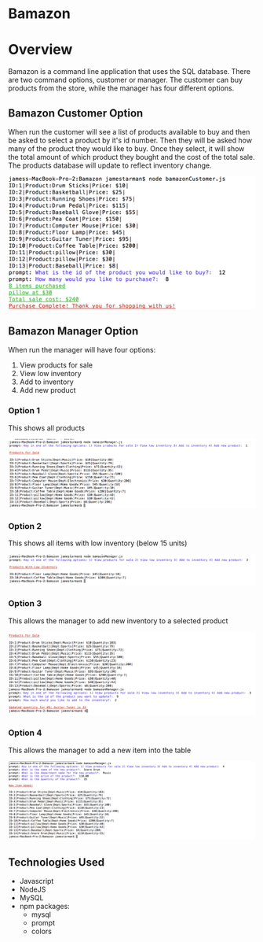 # Bamazon
# Overview
Bamazon is a command line application that uses the SQL database. There are two command options, customer or manager. The customer can buy products from the store, while the manager has four different options.

## Bamazon Customer Option

When run the customer will see a list of products available to buy and then be asked to select a product by it's id number. Then they will be asked how many of the product they would like to buy. Once they select, it will show the total amount of which product they bought and the cost of the total sale. The products database will update to reflect inventory change.

![first screenshot](images/screenshot1.png)

## Bamazon Manager Option

When run the manager will have four options:

1. View products for sale
1. View low inventory
1. Add to inventory
1. Add new product

### Option 1

This shows all products

![second screenshot](images/screenshot2.png)

### Option 2

This shows all items with low inventory (below 15 units)

![third screenshot](images/screenshot3.png)

### Option 3

This allows the manager to add new inventory to a selected product

![fourth screenshot](images/screenshot4.png)

### Option 4

This allows the manager to add a new item into the table

![fifth screenshot](images/screenshot5.png)

## Technologies Used

* Javascript
* NodeJS
* MySQL
* npm packages:
	* mysql
	* prompt
	* colors


